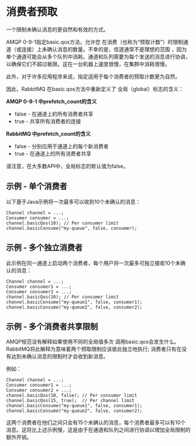 # 消费者预取

一个限制未确认消息的更自然和有效的方式。

AMQP 0-9-1指定basic.qos方法，允许您 在消费（也称为“预取计数”）时限制通道（或连接）上未确认消息的数量。不幸的是，信道通常不是理想的范围 ，因为单个通道可能会从多个队列中消耗，通道和队列需要为每个发送的消息进行协调，以确保它们不超过极限。这在一台机器上速度很慢，在集群中消耗很慢。

此外，对于许多应用程序来说，指定适用于每个消费者的预取计数更为自然。

因此，RabbitMQ 在basic.qos方法中重新定义了 全局（global）标志的含义：

**AMQP 0-9-1 中prefetch_count的含义**

- false - 在通道上的所有消费者共享
- true - 共享所有消费者的连接

**RabbitMQ 中prefetch_count的含义**

- false - 分别应用于通道上的每个新消费者
- true - 在通道上的所有消费者共享

请注意，在大多数API中，全局标志的默认值为false。

## 示例 - 单个消费者

以下基于Java示例将一次最多可以收到10个未确认的消息：

	Channel channel = ...;
	Consumer consumer = ...;
	channel.basicQos(10); // Per consumer limit
	channel.basicConsume("my-queue", false, consumer);

## 示例 - 多个独立消费者

此示例在同一通道上启动两个消费者，每个用户将一次最多可独立接收10个未确认的消息：

	Channel channel = ...;
	Consumer consumer1 = ...;
	Consumer consumer2 = ...;
	channel.basicQos(10); // Per consumer limit
	channel.basicConsume("my-queue1", false, consumer1);
	channel.basicConsume("my-queue2", false, consumer2);

## 示例 - 多个消费者共享限制

AMQP规范没有解释如果使用不同的全局值多次 调用basic.qos会发生什么。RabbitMQ将此解释为意味着两个预取限制应该彼此独立地执行; 消费者只有在没有达到未确认消息的限制时才会收到新消息。 

例如：

	Channel channel = ...;
	Consumer consumer1 = ...;
	Consumer consumer2 = ...;
	channel.basicQos(10, false); // Per consumer limit
	channel.basicQos(15, true);  // Per channel limit
	channel.basicConsume("my-queue1", false, consumer1);
	channel.basicConsume("my-queue2", false, consumer2);

这两个消费者在他们之间只会有15个未确认的消息，每个消费者最多可以有10个消息。这将比上述示例慢，这是由于在通道和队列之间进行协调以增加全局限制的额外开销。	
